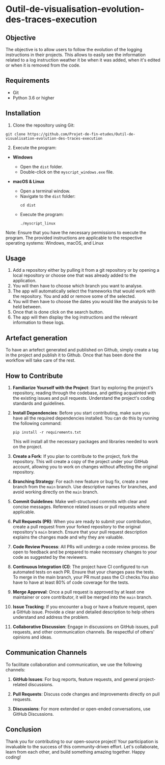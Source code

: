 # Outil-de-visualisation-evolution-des-traces-execution

## Objective
 The objective is to allow users to follow the evolution of the logging instructions in their projects.
 This allows to easily see the information related to a log instruction weather it be when it was added,
 when it's edited or when it is removed from the code.

## Requirements

- Git
- Python 3.6 or higher

## Installation

1. Clone the repository using Git:

```shell
git clone https://github.com/Projet-de-fin-etudes/Outil-de-visualisation-evolution-des-traces-execution
```


2. Execute the program:

- **Windows**
  - Open the `dist` folder.
  - Double-click on the `myscript_windows.exe` file.

- **macOS & Linux**
  - Open a terminal window.
  - Navigate to the `dist` folder:
    ```shell
    cd dist
    ```
  - Execute the program:
    ```shell
    ./myscript_linux
    ```

Note: Ensure that you have the necessary permissions to execute the program. The provided instructions are applicable to the respective operating systems: Windows, macOS, and Linux

## Usage
1. Add a repository either by pulling it from a git repository or by opening a local repository or choose one that was already added to the application. 
2. You will then have to choose which branch you want to analyse. 
3. The app will automatically select the frameworks that would work with the repository. You and add or remove some of the selected.
4. You will then have to choose the dates you would like the analysis to be held between.
5. Once that is done click on the search button.
6. The app will then display the log instructions and the relevant information to these logs. 

## Artefact generation
To have an artefect generated and published on Github, simply create a tag in the project and publish it to Github. 
Once that has been done the workflow will take care of the rest.

## How to Contribute

1. **Familiarize Yourself with the Project**: Start by exploring the project's repository, reading through the codebase, and getting acquainted with the existing issues and pull requests. Understand the project's coding standards and guidelines.
   
2. **Install Dependencies**: Before you start contributing, make sure you have all the required dependencies installed. You can do this by running the following command:
    ```
    pip install -r requirements.txt
    ```
    This will install all the necessary packages and libraries needed to work on the project.

2. **Create a Fork**: If you plan to contribute to the project, fork the repository. This will create a copy of the project under your GitHub account, allowing you to work on changes without affecting the original repository.

3. **Branching Strategy**: For each new feature or bug fix, create a new branch from the `main` branch. Use descriptive names for branches, and avoid working directly on the `main` branch.

4. **Commit Guidelines**: Make well-structured commits with clear and concise messages. Reference related issues or pull requests where applicable.

5. **Pull Requests (PR)**: When you are ready to submit your contribution, create a pull request from your forked repository to the original repository's `main` branch. Ensure that your pull request description explains the changes made and why they are valuable.

6. **Code Review Process**: All PRs will undergo a code review process. Be open to feedback and be prepared to make necessary changes to your code as suggested by the reviewers.

7. **Continuous Integration (CI)**: The project have CI configured to run automated tests on each PR. Ensure that your changes pass the tests. To merge in the main branch, your PR must pass the CI checks.You also have to have at least 80% of code coverage for the tests.

8.  **Merge Approval**: Once a pull request is approved by at least one maintainer or core contributor, it will be merged into the `main` branch.

9.  **Issue Tracking**: If you encounter a bug or have a feature request, open a GitHub issue. Provide a clear and detailed description to help others understand and address the problem.

10. **Collaborative Discussion**: Engage in discussions on GitHub issues, pull requests, and other communication channels. Be respectful of others' opinions and ideas.

## Communication Channels

To facilitate collaboration and communication, we use the following channels:

1. **GitHub Issues**: For bug reports, feature requests, and general project-related discussions.

2. **Pull Requests**: Discuss code changes and improvements directly on pull requests.

3. **Discussions**: For more extended or open-ended conversations, use GitHub Discussions.

## Conclusion

Thank you for contributing to our open-source project! Your participation is invaluable to the success of this community-driven effort. Let's collaborate, learn from each other, and build something amazing together. Happy coding!